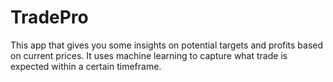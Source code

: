 # TradePro
This app that gives you some insights on potential targets and profits based on current prices. It uses machine learning to capture what trade is expected within a certain timeframe.
